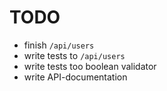# TODO

- finish `/api/users`
- write tests to `/api/users`
- write tests too boolean validator
- write API-documentation

